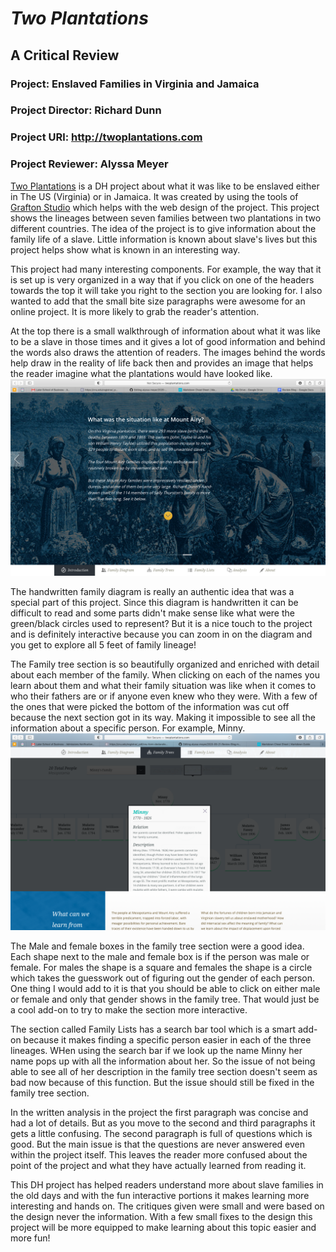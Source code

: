 # *Two Plantations*

## A Critical Review

### Project: Enslaved Families in Virginia and Jamaica

### Project Director: Richard Dunn

### Project URl: http://twoplantations.com

### Project Reviewer: Alyssa Meyer
 
 
 [Two Plantations](http://twoplantations.com) is a DH project about what it was like to be enslaved either in The US (Virginia) or in Jamaica. It was created by using the tools of [Grafton Studio](https://graftonstudio.com) which helps with the web design of the project. This project shows the lineages between seven  families between two plantations in two different countries. The idea of the project is to give information about the family life of a slave. Little information is known about slave's lives but this project helps show what is known in an interesting way.

 This project had many interesting components. For example, the way that it is set up is very organized in a way that if you click on one of the headers towards the top it will take you right to the section you are looking for. I also wanted to add that the small bite size paragraphs were awesome for an online project. It is more likely to grab the reader's attention.
 
 At the top there is a small walkthrough of information about what it was like to be a slave in those times and it gives a lot of good information and behind the words also draws the attention of readers. The images behind the words help draw in the reality of life back then and provides an image that helps the reader imagine what the plantations would have looked like. ![This is an example from the top where it is talking about what it was like to be enslaved at the plantation in Mount Airy](https://raw.githubusercontent.com/AlyssaM9988/alyssa-meyer/master/Screen%20Shot%202020-09-21%20at%2010.08.51%20AM.png)

The handwritten family diagram is really an authentic idea that was a special part of this project. Since this diagram is handwritten it can be difficult to read and some parts didn't make sense like what were the green/black circles used to represent? But it is a nice touch to the project and is definitely interactive because you can zoom in on the diagram and you get to explore all 5 feet of family lineage!

The Family tree section is so beautifully organized and enriched with detail about each member of the family. When clicking on each of the names you learn about them and what their family situation was like when it comes to who their fathers are or if anyone even knew who they were. With a few of the ones that were picked the bottom of the information was cut off because the next section got in its way. Making it impossible to see all the information about a specific person. For example, Minny. ![Minny has a lot of information but when clicking on her name it gets cut off.](https://raw.githubusercontent.com/AlyssaM9988/alyssa-meyer/master/Screen%20Shot%202020-09-21%20at%209.34.51%20AM.png)


The Male and female boxes in the family tree section were a good idea. Each shape next to the male and female box is if the person was male or female. For males the shape is a square and females the shape is a circle which takes the guesswork out of figuring out the gender of each person. One thing I would add to it is that you should be able to click on either male or female and only that gender shows in the family tree. That would just be a cool add-on to try to make the section more interactive.

The section called Family Lists has a search bar tool which is a smart add-on because it makes finding a specific person easier in each of the three lineages. WHen using the search bar if we look up the name Minny her name pops up with all the information about her. So the issue of not being able to see all of her description in the family tree section doesn't seem as bad now because of this function. But the issue should still be fixed in the family tree section.

In the written analysis in the project the first paragraph was concise and had a lot of details. But as you move to the second and third paragraphs it gets a little confusing. The second paragraph is full of questions which is good. But the main issue is that the questions are never answered even within the project itself. This leaves the reader more confused about the point of the project and what they have actually learned from reading it. 

This DH project has helped readers understand more about slave families in the old days and with the fun interactive portions it makes learning more interesting and hands on. The critiques given were small and were based on the design never the information. With a few small fixes to the design this project will be more equipped to make learning about this topic easier and more fun!

